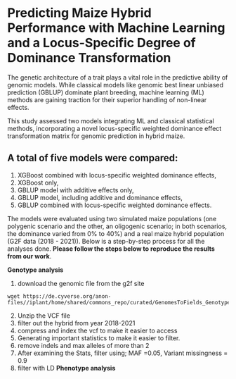 # Predicting Maize Hybrid Performance with Machine Learning and a Locus-Specific Degree of Dominance Transformation

The genetic architecture of a trait plays a vital role in the predictive ability of genomic models. While classical models like genomic best linear unbiased prediction (GBLUP) dominate plant breeding, machine learning (ML) methods are gaining traction for their superior handling of non-linear effects.

This study assessed two models integrating ML and classical statistical methods, incorporating a novel locus-specific weighted dominance effect transformation matrix for genomic prediction in hybrid maize.

## A total of five models were compared: 
1. XGBoost combined with locus-specific weighted dominance effects, 
2. XGBoost only, 
3. GBLUP model with additive effects only, 
4. GBLUP model, including additive and dominance effects, 
5. GBLUP combined with locus-specific weighted dominance effects.

The models were evaluated using two simulated maize populations (one polygenic scenario and the other, an oligogenic scenario; in both scenarios, the dominance varied from 0% to 40%) and a real maize hybrid population (G2F data (2018 - 2021)). Below is a step-by-step process for all the analyses done. **Please follow the steps below to reproduce the results from our work**.

**Genotype analysis**
1. download the genomic file from the g2f site
``` shell
wget https://de.cyverse.org/anon-files//iplant/home/shared/commons_repo/curated/GenomesToFields_GenotypeByEnvironment_PredictionCompetition_2023/Training_data/5_Genotype_Data_All_Years.vcf.zip
```
2. Unzip the VCF file
3. filter out the hybrid from year 2018-2021
4. compress and index the vcf to make it easier to access
5. Generating important statistics to make it easier to filter.
6. remove indels and max alleles of more than 2
7. After examining the Stats, filter using; MAF =0.05, Variant missingness = 0.9
8. filter with LD 
**Phenotype analysis**



